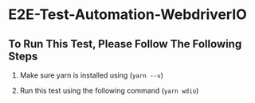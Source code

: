 # E2E-Test-Automation-WebdriverIO

## To Run This Test, Please Follow The Following Steps

1. Make sure yarn is installed using
   (`yarn --v`)

2. Run this test using the following command
   (`yarn wdio`)
